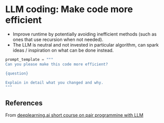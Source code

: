# LLM coding: Make code more efficient


- Improve runtime by potentially avoiding inefficient methods (such as ones that use recursion when not needed).
- The LLM is neutral and not invested in particular algorithm, can spark ideas / inspiration on what can be done instead.

```python
prompt_template = """
Can you please make this code more efficient?

{question}

Explain in detail what you changed and why.
"""
```

## References
From [deeplearning.ai short course on pair programmine with LLM](https://learn.deeplearning.ai/pair-programming-llm)

